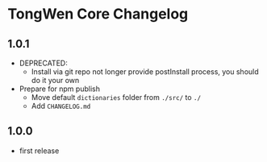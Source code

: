 # TongWen Core Changelog

## 1.0.1
* DEPRECATED:
  - Install via git repo not longer provide postInstall process, you should do it your own
* Prepare for npm publish
  - Move default `dictionaries` folder from `./src/` to `./`
  * Add `CHANGELOG.md`

## 1.0.0
* first release
